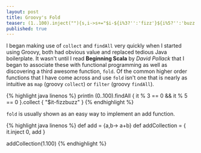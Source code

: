 ```yaml
---
layout: post
title: Groovy's Fold
teaser: (1..100).inject(""){s,i->s+="$i-${i%3?'':'fizz'}${i%5?'':'buzz'}\n"} 
published: true
---
```

I began making use of `collect` and `findAll` very quickly when I started using Groovy, both had obvious value and replaced tedious Java boilerplate. It wasn't until I read **Beginning Scala** by *David Pollack* that I began to associate these with functional programming as well as discovering a third awesome function, `fold`. Of the common higher order functions that I have come across and use `fold` isn't one that is nearly as intuitive as `map` (groovy `collect`) or `filter` (groovy `findAll`). 

{% highlight java linenos %}
println (0..100).findAll {
  it % 3 == 0 && it % 5 == 0
}.collect {
  "$it-fizzbuzz"
}
{% endhighlight %}

`fold` is usually shown as an easy way to implement an add function.

{% highlight java linenos %}
def add = {a,b-> a+b}
def addCollection = { it.inject 0, add }

addCollection(1.100)
{% endhighlight %}
